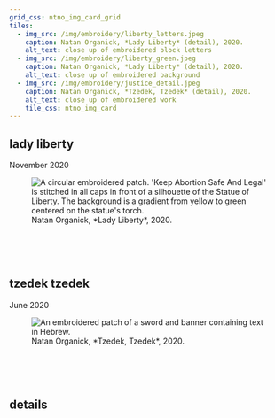 ```yaml
---
grid_css: ntno_img_card_grid
tiles: 
  - img_src: /img/embroidery/liberty_letters.jpeg
    caption: Natan Organick, *Lady Liberty* (detail), 2020.
    alt_text: close up of embroidered block letters
  - img_src: /img/embroidery/liberty_green.jpeg
    caption: Natan Organick, *Lady Liberty* (detail), 2020.
    alt_text: close up of embroidered background
  - img_src: /img/embroidery/justice_detail.jpeg
    caption: Natan Organick, *Tzedek, Tzedek* (detail), 2020.
    alt_text: close up of embroidered work
    tile_css: ntno_img_card
---
```


## lady liberty
November 2020

<figure markdown>
  <img
    src="/img/embroidery/lady_liberty.jpeg"
    alt="A circular embroidered patch.  'Keep Abortion Safe And Legal' is stitched in all caps in front of a silhouette of the Statue of Liberty.  The background is a gradient from yellow to green centered on the statue's torch."/>
  <figcaption markdown>Natan Organick, *Lady Liberty*, 2020.</figcaption>
</figure>

<br>
<br>
<br>

## tzedek tzedek
June 2020

<figure markdown>
  <img
    src="/img/embroidery/justice.jpeg"
    alt="An embroidered patch of a sword and banner containing text in Hebrew."/>
  <figcaption markdown>Natan Organick, *Tzedek, Tzedek*, 2020.</figcaption>
</figure>


<br>
<br>
<br>

## details
